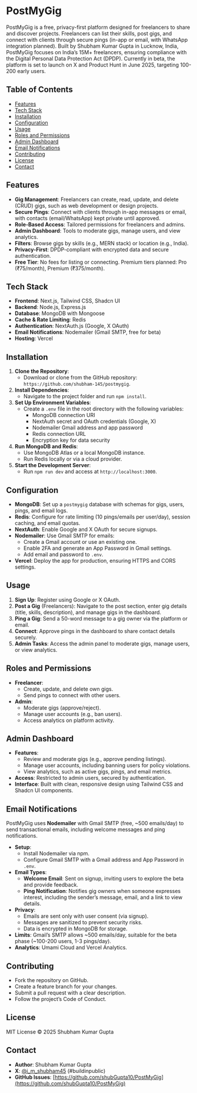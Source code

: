 # PostMyGig

PostMyGig is a free, privacy-first platform designed for freelancers to share and discover projects. Freelancers can list their skills, post gigs, and connect with clients through secure pings (in-app or email, with WhatsApp integration planned). Built by Shubham Kumar Gupta in Lucknow, India, PostMyGig focuses on India’s 15M+ freelancers, ensuring compliance with the Digital Personal Data Protection Act (DPDP). Currently in beta, the platform is set to launch on X and Product Hunt in June 2025, targeting 100-200 early users.

## Table of Contents
- [Features](#features)
- [Tech Stack](#tech-stack)
- [Installation](#installation)
- [Configuration](#configuration)
- [Usage](#usage)
- [Roles and Permissions](#roles-and-permissions)
- [Admin Dashboard](#admin-dashboard)
- [Email Notifications](#email-notifications)
- [Contributing](#contributing)
- [License](#license)
- [Contact](#contact)

## Features
- **Gig Management**: Freelancers can create, read, update, and delete (CRUD) gigs, such as web development or design projects.
- **Secure Pings**: Connect with clients through in-app messages or email, with contacts (email/WhatsApp) kept private until approved.
- **Role-Based Access**: Tailored permissions for freelancers and admins.
- **Admin Dashboard**: Tools to moderate gigs, manage users, and view analytics.
- **Filters**: Browse gigs by skills (e.g., MERN stack) or location (e.g., India).
- **Privacy-First**: DPDP-compliant with encrypted data and secure authentication.
- **Free Tier**: No fees for listing or connecting. Premium tiers planned: Pro (₹75/month), Premium (₹375/month).

## Tech Stack
- **Frontend**: Next.js, Tailwind CSS, Shadcn UI
- **Backend**: Node.js, Express.js
- **Database**: MongoDB with Mongoose
- **Cache & Rate Limiting**: Redis
- **Authentication**: NextAuth.js (Google, X OAuth)
- **Email Notifications**: Nodemailer (Gmail SMTP, free for beta)
- **Hosting**: Vercel

## Installation
1. **Clone the Repository**:
   - Download or clone from the GitHub repository: `https://github.com/shubham-145/postmygig`.
2. **Install Dependencies**:
   - Navigate to the project folder and run `npm install`.
3. **Set Up Environment Variables**:
   - Create a `.env` file in the root directory with the following variables:
     - MongoDB connection URI
     - NextAuth secret and OAuth credentials (Google, X)
     - Nodemailer Gmail address and app password
     - Redis connection URL
     - Encryption key for data security
4. **Run MongoDB and Redis**:
   - Use MongoDB Atlas or a local MongoDB instance.
   - Run Redis locally or via a cloud provider.
5. **Start the Development Server**:
   - Run `npm run dev` and access at `http://localhost:3000`.

## Configuration
- **MongoDB**: Set up a `postmygig` database with schemas for gigs, users, pings, and email logs.
- **Redis**: Configure for rate limiting (10 pings/emails per user/day), session caching, and email quotas.
- **NextAuth**: Enable Google and X OAuth for secure signups.
- **Nodemailer**: Use Gmail SMTP for emails:
  - Create a Gmail account or use an existing one.
  - Enable 2FA and generate an App Password in Gmail settings.
  - Add email and password to `.env`.
- **Vercel**: Deploy the app for production, ensuring HTTPS and CORS settings.

## Usage
1. **Sign Up**: Register using Google or X OAuth.
2. **Post a Gig** (Freelancers): Navigate to the post section, enter gig details (title, skills, description), and manage gigs in the dashboard.
3. **Ping a Gig**: Send a 50-word message to a gig owner via the platform or email.
4. **Connect**: Approve pings in the dashboard to share contact details securely.
5. **Admin Tasks**: Access the admin panel to moderate gigs, manage users, or view analytics.

## Roles and Permissions
- **Freelancer**:
  - Create, update, and delete own gigs.
  - Send pings to connect with other users.
- **Admin**:
  - Moderate gigs (approve/reject).
  - Manage user accounts (e.g., ban users).
  - Access analytics on platform activity.

## Admin Dashboard
- **Features**:
  - Review and moderate gigs (e.g., approve pending listings).
  - Manage user accounts, including banning users for policy violations.
  - View analytics, such as active gigs, pings, and email metrics.
- **Access**: Restricted to admin users, secured by authentication.
- **Interface**: Built with clean, responsive design using Tailwind CSS and Shadcn UI components.

## Email Notifications
PostMyGig uses **Nodemailer** with Gmail SMTP (free, ~500 emails/day) to send transactional emails, including welcome messages and ping notifications.
- **Setup**:
  - Install Nodemailer via npm.
  - Configure Gmail SMTP with a Gmail address and App Password in `.env`.
- **Email Types**:
  - **Welcome Email**: Sent on signup, inviting users to explore the beta and provide feedback.
  - **Ping Notification**: Notifies gig owners when someone expresses interest, including the sender’s message, email, and a link to view details.
- **Privacy**:
  - Emails are sent only with user consent (via signup).
  - Messages are sanitized to prevent security risks.
  - Data is encrypted in MongoDB for storage.
- **Limits**: Gmail’s SMTP allows ~500 emails/day, suitable for the beta phase (~100-200 users, 1-3 pings/day).
- **Analytics**: Umami Cloud and Vercel Analytics.

## Contributing
- Fork the repository on GitHub.
- Create a feature branch for your changes.
- Submit a pull request with a clear description.
- Follow the project’s Code of Conduct.

## License
MIT License © 2025 Shubham Kumar Gupta

## Contact
- **Author**: Shubham Kumar Gupta
- **X**: [@i_m_shubham45](https://x.com/i_m_shubham45) (#buildinpublic)
- **GitHub Issues**: [https://github.com/shubGupta10/PostMyGig](https://github.com/shubGupta10/PostMyGig)